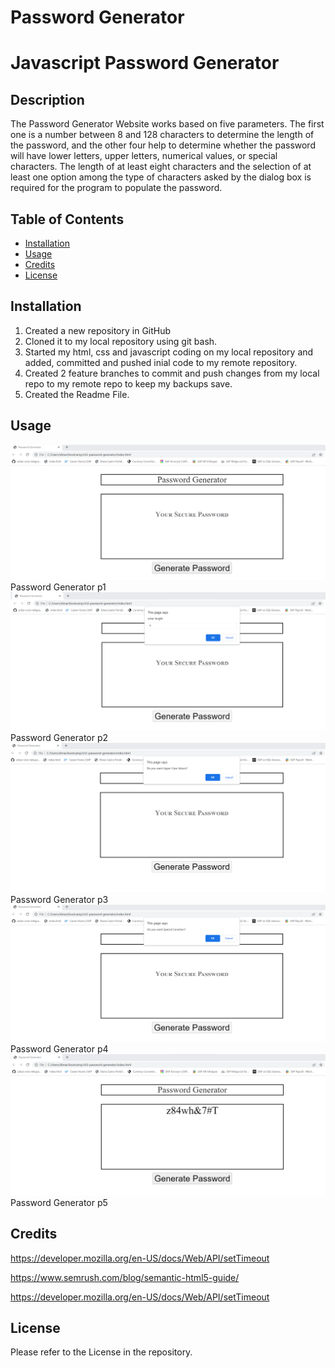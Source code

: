 # Password Generator

# Javascript Password Generator

## Description

The Password Generator Website works based on five parameters. The first one is a number between 8 and 128 characters to determine the length of the password, and the other four help to determine whether the password will have lower letters, upper letters, numerical values, or special characters. The length of at least eight characters and the selection of at least one option among the type of characters asked by the dialog box is required for the program to populate the password.

## Table of Contents

- [Installation](#installation)
- [Usage](#usage)
- [Credits](#credits)
- [License](#license)

## Installation

1. Created a new repository in GitHub
2. Cloned it to my local repository using git bash.
3. Started my html, css and javascript coding on my local repository and added, committed and pushed inial code to my remote repository.
4. Created 2 feature branches to commit and push changes from my local repo to my remote repo to keep my backups save.
5. Created the Readme File.


## Usage 

![alt "Password Generator"](./assets/images/generatepasswordp1.png) Password Generator p1
![alt "Password Generator"](./assets/images/generatepasswordp2.png) Password Generator p2
![alt "Password Generator"](./assets/images/generatepasswordp3.png) Password Generator p3
![alt "Password Generator"](./assets/images/generatepasswordp4.png) Password Generator p4
![alt "Password Generator"](./assets/images/generatepasswordp5.png) Password Generator p5


## Credits

https://developer.mozilla.org/en-US/docs/Web/API/setTimeout

https://www.semrush.com/blog/semantic-html5-guide/

https://developer.mozilla.org/en-US/docs/Web/API/setTimeout


## License

Please refer to the License in the repository.










